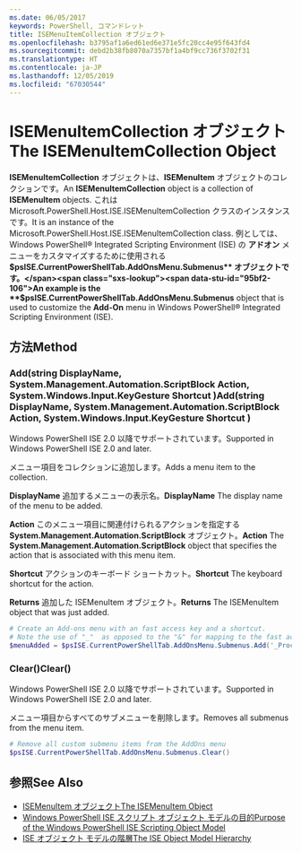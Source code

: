 ```yaml
---
ms.date: 06/05/2017
keywords: PowerShell, コマンドレット
title: ISEMenuItemCollection オブジェクト
ms.openlocfilehash: b3795af1a6ed61ed6e371e5fc20cc4e95f643fd4
ms.sourcegitcommit: debd2b38fb8070a7357bf1a4bf9cc736f3702f31
ms.translationtype: HT
ms.contentlocale: ja-JP
ms.lasthandoff: 12/05/2019
ms.locfileid: "67030544"
---
```

# <a name="the-isemenuitemcollection-object"></a><span data-ttu-id="95bf2-103">ISEMenuItemCollection オブジェクト</span><span class="sxs-lookup"><span data-stu-id="95bf2-103">The ISEMenuItemCollection Object</span></span>

<span data-ttu-id="95bf2-104">**ISEMenuItemCollection** オブジェクトは、**ISEMenuItem** オブジェクトのコレクションです。</span><span class="sxs-lookup"><span data-stu-id="95bf2-104">An **ISEMenuItemCollection** object is a collection of **ISEMenuItem** objects.</span></span> <span data-ttu-id="95bf2-105">これは Microsoft.PowerShell.Host.ISE.ISEMenuItemCollection クラスのインスタンスです。</span><span class="sxs-lookup"><span data-stu-id="95bf2-105">It is an instance of the Microsoft.PowerShell.Host.ISE.ISEMenuItemCollection class.</span></span> <span data-ttu-id="95bf2-106">例としては、Windows PowerShell® Integrated Scripting Environment (ISE) の **アドオン** メニューをカスタマイズするために使用される **$psISE.CurrentPowerShellTab.AddOnsMenu.Submenus** オブジェクトです。</span><span class="sxs-lookup"><span data-stu-id="95bf2-106">An example is the **$psISE.CurrentPowerShellTab.AddOnsMenu.Submenus** object that is used to customize the **Add-On** menu in Windows PowerShell® Integrated Scripting Environment (ISE).</span></span>

## <a name="method"></a><span data-ttu-id="95bf2-107">方法</span><span class="sxs-lookup"><span data-stu-id="95bf2-107">Method</span></span>

### <a name="addstring-displayname-systemmanagementautomationscriptblock-action-systemwindowsinputkeygesture-shortcut-"></a><span data-ttu-id="95bf2-108">Add\(string DisplayName, System.Management.Automation.ScriptBlock Action, System.Windows.Input.KeyGesture Shortcut \)</span><span class="sxs-lookup"><span data-stu-id="95bf2-108">Add\(string DisplayName, System.Management.Automation.ScriptBlock Action, System.Windows.Input.KeyGesture Shortcut \)</span></span>

<span data-ttu-id="95bf2-109">Windows PowerShell ISE 2.0 以降でサポートされています。</span><span class="sxs-lookup"><span data-stu-id="95bf2-109">Supported in Windows PowerShell ISE 2.0 and later.</span></span>

<span data-ttu-id="95bf2-110">メニュー項目をコレクションに追加します。</span><span class="sxs-lookup"><span data-stu-id="95bf2-110">Adds a menu item to the collection.</span></span>

<span data-ttu-id="95bf2-111">**DisplayName** 追加するメニューの表示名。</span><span class="sxs-lookup"><span data-stu-id="95bf2-111">**DisplayName** The display name of the menu to be added.</span></span>

<span data-ttu-id="95bf2-112">**Action** このメニュー項目に関連付けられるアクションを指定する **System.Management.Automation.ScriptBlock** オブジェクト。</span><span class="sxs-lookup"><span data-stu-id="95bf2-112">**Action** The **System.Management.Automation.ScriptBlock** object that specifies the action that is associated with this menu item.</span></span>

<span data-ttu-id="95bf2-113">**Shortcut** アクションのキーボード ショートカット。</span><span class="sxs-lookup"><span data-stu-id="95bf2-113">**Shortcut** The keyboard shortcut for the action.</span></span>

<span data-ttu-id="95bf2-114">**Returns** 追加した ISEMenuItem オブジェクト。</span><span class="sxs-lookup"><span data-stu-id="95bf2-114">**Returns** The ISEMenuItem object that was just added.</span></span>

```powershell
# Create an Add-ons menu with an fast access key and a shortcut.
# Note the use of "_"  as opposed to the "&" for mapping to the fast access key letter for the menu item.
$menuAdded = $psISE.CurrentPowerShellTab.AddOnsMenu.Submenus.Add('_Process', {Get-Process}, 'Alt+P')
```

### <a name="clear"></a><span data-ttu-id="95bf2-115">Clear\(\)</span><span class="sxs-lookup"><span data-stu-id="95bf2-115">Clear\(\)</span></span>

<span data-ttu-id="95bf2-116">Windows PowerShell ISE 2.0 以降でサポートされています。</span><span class="sxs-lookup"><span data-stu-id="95bf2-116">Supported in Windows PowerShell ISE 2.0 and later.</span></span>

<span data-ttu-id="95bf2-117">メニュー項目からすべてのサブメニューを削除します。</span><span class="sxs-lookup"><span data-stu-id="95bf2-117">Removes all submenus from the menu item.</span></span>

```powershell
# Remove all custom submenu items from the AddOns menu
$psISE.CurrentPowerShellTab.AddOnsMenu.Submenus.Clear()
```

## <a name="see-also"></a><span data-ttu-id="95bf2-118">参照</span><span class="sxs-lookup"><span data-stu-id="95bf2-118">See Also</span></span>

- [<span data-ttu-id="95bf2-119">ISEMenuItem オブジェクト</span><span class="sxs-lookup"><span data-stu-id="95bf2-119">The ISEMenuItem Object</span></span>](The-ISEMenuItem-Object.md)
- [<span data-ttu-id="95bf2-120">Windows PowerShell ISE スクリプト オブジェクト モデルの目的</span><span class="sxs-lookup"><span data-stu-id="95bf2-120">Purpose of the Windows PowerShell ISE Scripting Object Model</span></span>](Purpose-of-the-Windows-PowerShell-ISE-Scripting-Object-Model.md)
- [<span data-ttu-id="95bf2-121">ISE オブジェクト モデルの階層</span><span class="sxs-lookup"><span data-stu-id="95bf2-121">The ISE Object Model Hierarchy</span></span>](The-ISE-Object-Model-Hierarchy.md)
